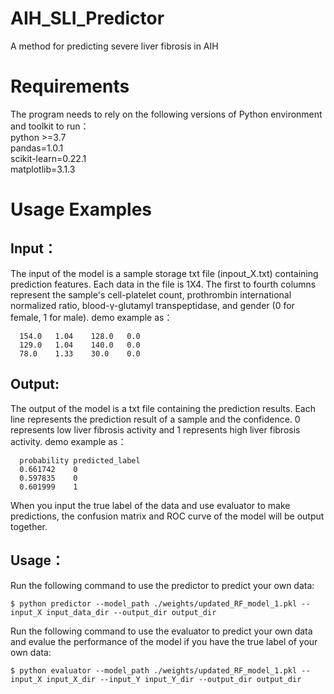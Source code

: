# AIH_SLI_Predictor  
A method for predicting severe liver fibrosis in AIH


# Requirements   
The program needs to rely on the following versions of Python environment and toolkit to run：    
python >=3.7    
pandas=1.0.1    
scikit-learn=0.22.1      
matplotlib=3.1.3        

# Usage Examples  
## Input：
The input of the model is a sample storage txt file (inpout_X.txt) containing prediction features. Each data in the file is 1X4. The first to fourth columns represent the sample's cell-platelet count, prothrombin international normalized ratio, blood-γ-glutamyl transpeptidase, and gender (0 for female, 1 for male).
demo example as：
    
  ```
    154.0	1.04	128.0	0.0
    129.0	1.04	140.0	0.0
    78.0	1.33	30.0	0.0
  ```

## Output: 
The output of the model is a txt file containing the prediction results. Each line represents the prediction result of a sample and the confidence. 0 represents low liver fibrosis activity and 1 represents high liver fibrosis activity.
demo example as：
  ```
    probability	predicted_label
    0.661742	0
    0.597835	0
    0.601999	1
  ```
When you input the true label of the data and use evaluator to make predictions, the confusion matrix and ROC curve of the model will be output together.

## Usage：  
Run the following command to use the predictor to predict your own data:

  ```
  $ python predictor --model_path ./weights/updated_RF_model_1.pkl --input_X input_data_dir --output_dir output_dir 
  ```

Run the following command to use the evaluator to predict your own data and evalue the performance of the model if you have the true label of your own data:

  ```
  $ python evaluator --model_path ./weights/updated_RF_model_1.pkl --input_X input_X_dir --input_Y input_Y_dir --output_dir output_dir
  ```

